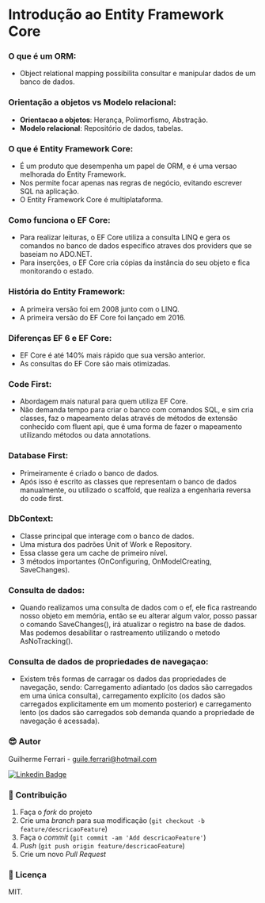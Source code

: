 # Introdução ao Entity Framework Core

### O que é um ORM:
- Object relational mapping possibilita consultar e manipular dados de um banco de dados.

### Orientação a objetos vs Modelo relacional:
- **Orientacao a objetos**: Herança, Polimorfismo, Abstração.
- **Modelo relacional**: Repositório de dados, tabelas.

### O que é Entity Framework Core:
- É um produto que desempenha um papel de ORM, e é uma versao melhorada do Entity Framework.
- Nos permite focar apenas nas regras de negócio, evitando escrever SQL na aplicação.
- O Entity Framework Core é multiplataforma.

### Como funciona o EF Core:
- Para realizar leituras, o EF Core utiliza a consulta LINQ e gera os comandos no banco de dados especifico atraves dos providers que se baseiam no ADO.NET.
- Para inserções, o EF Core cria cópias da instância do seu objeto e fica monitorando o estado.

### História do Entity Framework:
- A primeira versão foi em 2008 junto com o LINQ.
- A primeira versão do EF Core foi lançado em 2016.

### Diferenças EF 6 e EF Core:
- EF Core é até 140% mais rápido que sua versão anterior.
- As consultas do EF Core são mais otimizadas.

### Code First:
- Abordagem mais natural para quem utiliza EF Core.
- Não demanda tempo para criar o banco com comandos SQL, e sim cria classes, faz o mapeamento delas através de métodos de extensão
conhecido com fluent api, que é uma forma de fazer o mapeamento utilizando métodos ou data annotations.

### Database First:
- Primeiramente é criado o banco de dados.
- Após isso é escrito as classes que representam o banco de dados manualmente, ou utilizado o scaffold, que realiza a engenharia reversa do code first.

### DbContext:
- Classe principal que interage com o banco de dados.
- Uma mistura dos padrões Unit of Work e Repository.
- Essa classe gera um cache de primeiro nível.
- 3 métodos importantes (OnConfiguring, OnModelCreating, SaveChanges).

### Consulta de dados:
- Quando realizamos uma consulta de dados com o ef, ele fica rastreando nosso objeto em memória, então se eu alterar algum valor, posso passar o comando SaveChanges(), irá atualizar o registro na base de dados. Mas podemos desabilitar o rastreamento utilizando o metodo AsNoTracking().

### Consulta de dados de propriedades de navegaçao:
- Existem três formas de carragar os dados das propriedades de navegação, sendo: Carregamento adiantado (os dados são carregados em uma única consulta), carregamento explícito (os dados são carregados explicitamente em um momento posterior) e carregamento lento (os dados são carregados sob demanda quando a propriedade de navegação é acessada).

### 😎 Autor

Guilherme Ferrari - guile.ferrari@hotmail.com

[![Linkedin Badge](https://img.shields.io/badge/-Guilherme-blue?style=flat-square&logo=Linkedin&logoColor=white&link=https://www.linkedin.com/in/guilherme-antonio-ferrari/)](https://www.linkedin.com/in/guilherme-antonio-ferrari/)

### 🎯 Contribuição

1. Faça o _fork_ do projeto
2. Crie uma _branch_ para sua modificação (`git checkout -b feature/descricaoFeature`)
3. Faça o _commit_ (`git commit -am 'Add descricaoFeature'`)
4. _Push_ (`git push origin feature/descricaoFeature`)
5. Crie um novo _Pull Request_

### 📝 Licença

MIT.